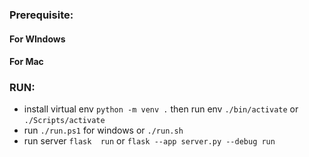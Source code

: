 ### Prerequisite:

#### For WIndows

#### For Mac

### RUN:

+ install virtual env `python -m venv .` then run env `./bin/activate` or `./Scripts/activate`
+ run `./run.ps1` for windows or `./run.sh`
+ run server `flask  run` or `flask --app server.py --debug run`
